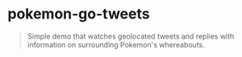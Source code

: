 # pokemon-go-tweets

> Simple demo that watches geolocated tweets and replies with information on surrounding Pokemon's whereabouts.
